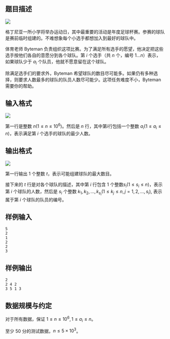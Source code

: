 ## 题目描述

![](file://pic2.jpg)

格丁尼亚一所小学将举办运动日，其中最重要的活动是年度足球杯赛。参赛的球队是赛前临时组建的。不难想象每个小选手都想加入到最好的球队中。

体育老师 Byteman 负责组织这项比赛。为了满足所有选手的愿望，他决定把这些选手按他们各自的意愿分到各个球队。第 $i$ 个选手（共 $n$ 个，编号 $1\dots n$）表示，如果球队少于 $a_i$ 个队员，他就不愿意留在这个球队。

除满足选手们的要求外，Byteman 希望球队的数目尽可能多。如果仍有多种选择，则要求人数最多的球队的队员人数尽可能少。这项任务难度不小，Byteman 需要你的帮助。

## 输入格式

![](file://pic1.jpg)

第一行是整数 $n(1\le n\le 10^6)$。然后是 $n$ 行，其中第i行包括一个整数 $a_i(1\le a_i\le n)$，表示满足第 $i$ 个选手的球队的最少人数。

## 输出格式

![](file://pic3.jpg)

第一行输出 $1$ 个整数 $t$，表示可能组建球队的最大数目。

接下来的 $t$ 行是对各个球队的描述，其中第 $i$ 行包含 $1$ 个整数$s_i(1\le s_i\le n)$，表示第 $i$ 个球队的人数，然后是 $s_i$ 个整数 $k_1,k_2,\dots,k_{s_i}(1\le k_j\le n,j=1,2,\dots,s_i)$, 表示属于第 $i$ 个球队的队员的编号。

## 样例输入

```plain
5
2
1
2
2
3
```

## 样例输出

```plain
2
2 4 2
3 5 1 3
```

## 数据规模与约定

对于所有数据，保证 $1\le n\le 10^6,1\le a_i\le n$。

至少 $50$ 分的测试数据，$n\le 5\times 10^3$。

